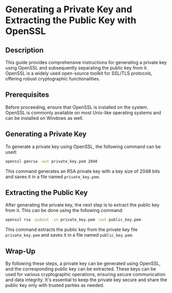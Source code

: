 # Generating a Private Key and Extracting the Public Key with OpenSSL

## Description

This guide provides comprehensive instructions for generating a private key using OpenSSL and subsequently separating the public key from it. OpenSSL is a widely used open-source toolkit for SSL/TLS protocols, offering robust cryptographic functionalities.

## Prerequisites

Before proceeding, ensure that OpenSSL is installed on the system. OpenSSL is commonly available on most Unix-like operating systems and can be installed on Windows as well.

## Generating a Private Key

To generate a private key using OpenSSL, the following command can be used:

```bash
openssl genrsa -out private_key.pem 2048
```

This command generates an RSA private key with a key size of 2048 bits and saves it in a file named `private_key.pem`.

## Extracting the Public Key

After generating the private key, the next step is to extract the public key from it. This can be done using the following command:

```bash
openssl rsa -pubout -in private_key.pem -out public_key.pem
```

This command extracts the public key from the private key file `private_key.pem` and saves it in a file named `public_key.pem`.

## Wrap-Up

By following these steps, a private key can be generated using OpenSSL, and the corresponding public key can be extracted. These keys can be used for various cryptographic operations, ensuring secure communication and data integrity. It's essential to keep the private key secure and share the public key only with trusted parties as needed.